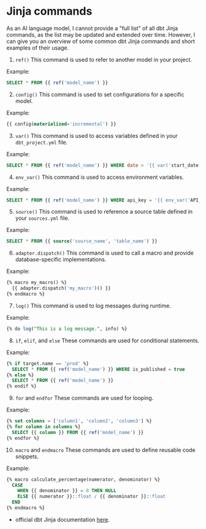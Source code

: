 # Jinja commands

As an AI language model, I cannot provide a "full list" of all dbt Jinja commands, as the list may be updated and extended over time. However, I can give you an overview of some common dbt Jinja commands and short examples of their usage.

1. `ref()`
This command is used to refer to another model in your project.

Example:
```sql
SELECT * FROM {{ ref('model_name') }}
```

2. `config()`
This command is used to set configurations for a specific model.

Example:
```sql
{{ config(materialized='incremental') }}
```

3. `var()`
This command is used to access variables defined in your `dbt_project.yml` file.

Example:
```sql
SELECT * FROM {{ ref('model_name') }} WHERE date > '{{ var('start_date') }}'
```

4. `env_var()`
This command is used to access environment variables.

Example:
```sql
SELECT * FROM {{ ref('model_name') }} WHERE api_key = '{{ env_var('API_KEY') }}'
```

5. `source()`
This command is used to reference a source table defined in your `sources.yml` file.

Example:
```sql
SELECT * FROM {{ source('source_name', 'table_name') }}
```

6. `adapter.dispatch()`
This command is used to call a macro and provide database-specific implementations.

Example:
```sql
{% macro my_macro() %}
  {{ adapter.dispatch('my_macro')() }}
{% endmacro %}
```

7. `log()`
This command is used to log messages during runtime.

Example:
```sql
{% do log("This is a log message.", info) %}
```

8. `if`, `elif`, and `else`
These commands are used for conditional statements.

Example:
```sql
{% if target.name == 'prod' %}
  SELECT * FROM {{ ref('model_name') }} WHERE is_published = true
{% else %}
  SELECT * FROM {{ ref('model_name') }}
{% endif %}
```

9. `for` and `endfor`
These commands are used for looping.

Example:
```sql
{% set columns = ['column1', 'column2', 'column3'] %}
{% for column in columns %}
  SELECT {{ column }} FROM {{ ref('model_name') }}
{% endfor %}
```

10. `macro` and `endmacro`
These commands are used to define reusable code snippets.

Example:
```sql
{% macro calculate_percentage(numerator, denominator) %}
  CASE
    WHEN {{ denominator }} = 0 THEN NULL
    ELSE {{ numerator }}::float / {{ denominator }}::float
  END
{% endmacro %}
```

* official dbt Jinja documentation [here](https://docs.getdbt.com/reference/dbt-jinja-functions).

